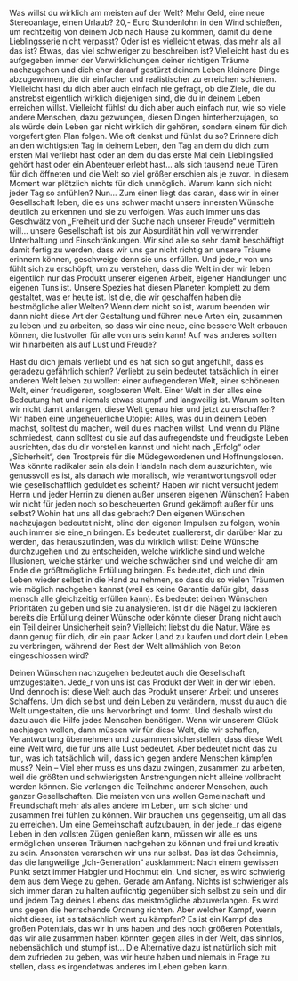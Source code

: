 Was willst du wirklich am meisten auf der Welt? Mehr Geld, eine neue Stereoanlage, einen Urlaub? 20,- Euro Stundenlohn in den Wind schießen, um rechtzeitig von deinem Job nach Hause zu kommen, damit du deine Lieblingsserie nicht verpasst? Oder ist es vielleicht etwas, das mehr als all das ist? Etwas, das viel schwieriger zu beschreiben ist? Vielleicht hast du es aufgegeben immer der Verwirklichungen deiner richtigen Träume nachzugehen und dich eher darauf gestürzt deinem Leben kleinere Dinge abzugewinnen, die dir einfacher und realistischer zu erreichen schienen. Vielleicht hast du dich aber auch einfach nie gefragt, ob die Ziele, die du anstrebst eigentlich wirklich diejenigen sind, die du in deinem Leben erreichen willst. Vielleicht fühlst du dich aber auch einfach nur, wie so viele andere Menschen, dazu gezwungen, diesen Dingen hinterherzujagen, so als würde dein Leben gar nicht wirklich dir gehören, sondern einem für dich vorgefertigten Plan folgen. Wie oft denkst und fühlst du so? Erinnere dich an den wichtigsten Tag in deinem Leben, den Tag an dem du dich zum ersten Mal verliebt hast oder an dem du das erste Mal dein Lieblingslied gehört hast oder ein Abenteuer erlebt hast… als sich tausend neue Türen für dich öffneten und die Welt so viel größer erschien als je zuvor. In diesem Moment war plötzlich nichts für dich unmöglich. Warum kann sich nicht jeder Tag so anfühlen? Nun… Zum einen liegt das daran, dass wir in einer Gesellschaft leben, die es uns schwer macht unsere innersten Wünsche deutlich zu erkennen und sie zu verfolgen. Was auch immer uns das Geschwätz von „Freiheit und der Suche nach unserer Freude“ vermitteln will… unsere Gesellschaft ist bis zur Absurdität hin voll verwirrender Unterhaltung und Einschränkungen. Wir sind alle so sehr damit beschäftigt damit fertig zu werden, dass wir uns gar nicht richtig an unsere Träume erinnern können, geschweige denn sie uns erfüllen. Und jede_r von uns fühlt sich zu erschöpft, um zu verstehen, dass die Welt in der wir leben eigentlich nur das Produkt unserer eigenen Arbeit, eigener Handlungen und eigenen Tuns ist. Unsere Spezies hat diesen Planeten komplett zu dem gestaltet, was er heute ist. Ist die, die wir geschaffen haben die bestmögliche aller Welten? Wenn dem nicht so ist, warum beenden wir dann nicht diese Art der Gestaltung und führen neue Arten ein, zusammen zu leben und zu arbeiten, so dass wir eine neue, eine bessere Welt erbauen können, die lustvoller für alle von uns sein kann! Auf was anderes sollten wir hinarbeiten als auf Lust und Freude?

Hast du dich jemals verliebt und es hat sich so gut angefühlt, dass es geradezu gefährlich schien? Verliebt zu sein bedeutet tatsächlich in einer anderen Welt leben zu wollen: einer aufregenderen Welt, einer schöneren Welt, einer freudigeren, sorgloseren Welt. Einer Welt in der alles eine Bedeutung hat und niemals etwas stumpf und langweilig ist. Warum sollten wir nicht damit anfangen, diese Welt genau hier und jetzt zu erschaffen? Wir haben eine ungeheuerliche Utopie: Alles, was du in deinem Leben machst, solltest du machen, weil du es machen willst. Und wenn du Pläne schmiedest, dann solltest du sie auf das aufregendste und freudigste Leben ausrichten, das du dir vorstellen kannst und nicht nach „Erfolg“ oder „Sicherheit“, den Trostpreis für die Müdegewordenen und Hoffnungslosen. Was könnte radikaler sein als dein Handeln nach dem auszurichten, wie genussvoll es ist, als danach wie moralisch, wie verantwortungsvoll oder wie gesellschaftlich geduldet es scheint? Haben wir nicht versucht jedem Herrn und jeder Herrin zu dienen außer unseren eigenen Wünschen? Haben wir nicht für jeden noch so bescheuerten Grund gekämpft außer für uns selbst? Wohin hat uns all das gebracht? Den eigenen Wünschen nachzujagen bedeutet nicht, blind den eigenen Impulsen zu folgen, wohin auch immer sie eine_n bringen. Es bedeutet zuallererst, dir darüber klar zu werden, das herauszufinden, was du wirklich willst: Deine Wünsche durchzugehen und zu entscheiden, welche wirkliche sind und welche Illusionen, welche stärker und welche schwächer sind und welche dir am Ende die größtmögliche Erfüllung bringen. Es bedeutet, dich und dein Leben wieder selbst in die Hand zu nehmen, so dass du so vielen Träumen wie möglich nachgehen kannst (weil es keine Garantie dafür gibt, dass mensch alle gleichzeitig erfüllen kann). Es bedeutet deinen Wünschen Prioritäten zu geben und sie zu analysieren. Ist dir die Nägel zu lackieren bereits die Erfüllung deiner Wünsche oder könnte dieser Drang nicht auch ein Teil deiner Unsicherheit sein? Vielleicht liebst du die Natur. Wäre es dann genug für dich, dir ein paar Acker Land zu kaufen und dort dein Leben zu verbringen, während der Rest der Welt allmählich von Beton eingeschlossen wird?

Deinen Wünschen nachzugehen bedeutet auch die Gesellschaft umzugestalten. Jede_r von uns ist das Produkt der Welt in der wir leben. Und dennoch ist diese Welt auch das Produkt unserer Arbeit und unseres Schaffens. Um dich selbst und dein Leben zu verändern, musst du auch die Welt umgestalten, die uns hervorbringt und formt. Und deshalb wirst du dazu auch die Hilfe jedes Menschen benötigen. Wenn wir unserem Glück nachjagen wollen, dann müssen wir für diese Welt, die wir schaffen, Verantwortung übernehmen und zusammen sicherstellen, dass diese Welt eine Welt wird, die für uns alle Lust bedeutet. Aber bedeutet nicht das zu tun, was ich tatsächlich will, dass ich gegen andere Menschen kämpfen muss? Nein – Viel eher muss es uns dazu zwingen, zusammen zu arbeiten, weil die größten und schwierigsten Anstrengungen nicht alleine vollbracht werden können. Sie verlangen die Teilnahme anderer Menschen, auch ganzer Gesellschaften. Die meisten von uns wollen Gemeinschaft und Freundschaft mehr als alles andere im Leben, um sich sicher und zusammen frei fühlen zu können. Wir brauchen uns gegenseitig, um all das zu erreichen. Um eine Gemeinschaft aufzubauen, in der jede_r das eigene Leben in den vollsten Zügen genießen kann, müssen wir alle es uns ermöglichen unseren Träumen nachgehen zu können und frei und kreativ zu sein. Ansonsten verarschen wir uns nur selbst. Das ist das Geheimnis, das die langweilige „Ich-Generation“ ausklammert: Nach einem gewissen Punkt setzt immer Habgier und Hochmut ein. Und sicher, es wird schwierig dem aus dem Wege zu gehen. Gerade am Anfang. Nichts ist schwieriger als sich immer daran zu halten aufrichtig gegenüber sich selbst zu sein und dir und jedem Tag deines Lebens das meistmögliche abzuverlangen. Es wird uns gegen die herrschende Ordnung richten. Aber welcher Kampf, wenn nicht dieser, ist es tatsächlich wert zu kämpfen? Es ist ein Kampf des großen Potentials, das wir in uns haben und des noch größeren Potentials, das wir alle zusammen haben könnten gegen alles in der Welt, das sinnlos, nebensächlich und stumpf ist… Die Alternative dazu ist natürlich sich mit dem zufrieden zu geben, was wir heute haben und niemals in Frage zu stellen, dass es irgendetwas anderes im Leben geben kann.
